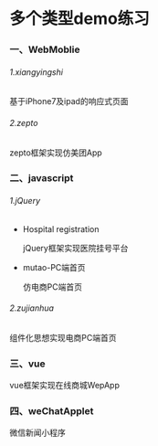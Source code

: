 # 多个类型demo练习

### 一、WebMoblie

###### 1.xiangyingshi

  基于iPhone7及ipad的响应式页面

###### 2.zepto

  zepto框架实现仿美团App

### 二、javascript

###### 1.jQuery

- Hospital registration

	jQuery框架实现医院挂号平台

+ mutao-PC端首页
	
	仿电商PC端首页

###### 2.zujianhua

   组件化思想实现电商PC端首页

### 三、vue

  vue框架实现在线商城WepApp

### 四、weChatApplet

  微信新闻小程序
